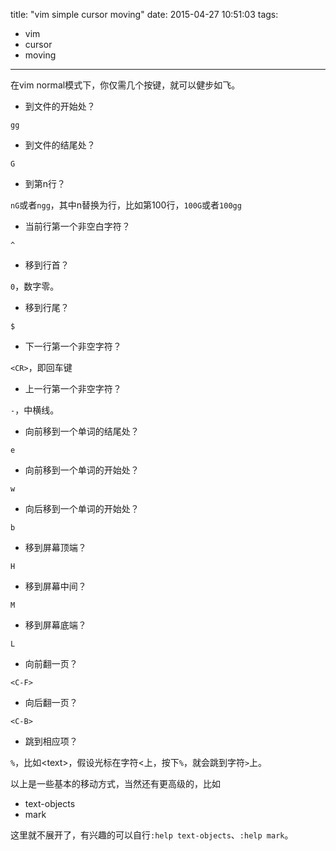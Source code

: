 title: "vim simple cursor moving"
date: 2015-04-27 10:51:03
tags:
 - vim
 - cursor
 - moving
---

在vim normal模式下，你仅需几个按键，就可以健步如飞。

* 到文件的开始处？

`gg`

* 到文件的结尾处？

`G`

* 到第n行？

`nG`或者`ngg`，其中n替换为行，比如第100行，`100G`或者`100gg`

* 当前行第一个非空白字符？

`^`

* 移到行首？

`0`，数字零。

* 移到行尾？

`$`

* 下一行第一个非空字符？

`<CR>`，即回车键

* 上一行第一个非空字符？

`-`，中横线。

* 向前移到一个单词的结尾处？

`e`

<!-- more -->

* 向前移到一个单词的开始处？

`w`

* 向后移到一个单词的开始处？

`b`

* 移到屏幕顶端？

`H`

* 移到屏幕中间？

`M`

* 移到屏幕底端？

`L`

* 向前翻一页？

`<C-F>`

* 向后翻一页？

`<C-B>`

* 跳到相应项？

`%`，比如&lt;text&gt;，假设光标在字符<上，按下`%`，就会跳到字符`>`上。

以上是一些基本的移动方式，当然还有更高级的，比如

- text-objects
- mark

这里就不展开了，有兴趣的可以自行`:help text-objects`、`:help mark`。
